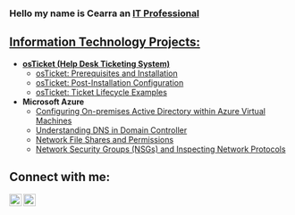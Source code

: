 ### Hello my name is Cearra an <a href="https://linkedin.com/in/cearragrisby">IT Professional

<h2> Information Technology Projects:</h2>

- <b>osTicket (Help Desk Ticketing System)</b>
  - [osTicket: Prerequisites and Installation](https://github.com/cgrisby/osticket-prereqs)
  - [osTicket: Post-Installation Configuration](https://github.com/Cgrisby/Post-Install-Configuration)
  - [osTicket: Ticket Lifecycle Examples](https://github.com/Cgrisby/osTicket-Lifecycle)
- <b>Microsoft Azure</b>
  - [Configuring On-premises Active Directory within Azure Virtual Machines](https://github.com/Cgrisby/Config-Active-Directory-in-AzureVM/tree/main)
  - [Understanding DNS in Domain Controller](. )
  - [Network File Shares and Permissions](. )
  - [Network Security Groups (NSGs) and Inspecting Network Protocols](https://github.com/cgrisby/azure-network-protocols)
  

<h2>Connect with me:</h2>


[<img align="left" alt="Josh | LinkedIn" width="22px" src="https://cdn.jsdelivr.net/npm/simple-icons@v3/icons/linkedin.svg" />][linkedin]
[<img align="left" alt="Josh | Instagram" width="22px" src="https://cdn.jsdelivr.net/npm/simple-icons@v3/icons/instagram.svg" />][instagram]


[instagram]: https://www.instagram.com/cearragrisby
[linkedin]: https://linkedin.com/in/cearragrisby
